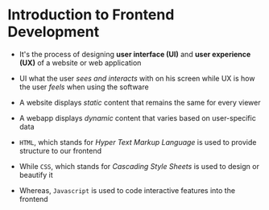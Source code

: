 # Introduction to Frontend Development

- It's the process of designing **user interface (UI)** and **user experience (UX)**
of a website or web application

- UI what the user *sees and interacts* with on his screen while UX is how the
user *feels* when using the software

- A website displays *static* content that remains the same for every viewer

- A webapp displays *dynamic* content that varies based on user-specific data

- `HTML`, which stands for *Hyper Text Markup Language* is used to provide
structure to our frontend

- While `CSS`, which stands for *Cascading Style Sheets* is used to design or
beautify it

- Whereas, `Javascript` is used to code interactive features into the frontend
